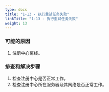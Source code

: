 ```yaml
---
type: docs
title: "1-13 - 执行重试任务失败"
linkTitle: "1-13 - 执行重试任务失败"
weight: 13
---
```


### 可能的原因
1. 注册中心离线。

### 排查和解决步骤

1. 检查注册中心是否正常工作。
2. 检查注册中心所在服务器及其网络是否正常工作。
